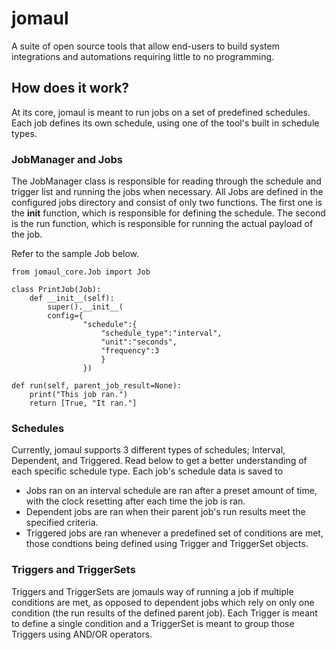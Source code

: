 # jomaul
A suite of open source tools that allow end-users to build system integrations and automations requiring little to no programming.

## How does it work?
At its core, jomaul is meant to run jobs on a set of predefined schedules. Each job defines its own schedule, using one of the tool's built in schedule types. 

### JobManager and Jobs
The JobManager class is responsible for reading through the schedule and trigger list and running the jobs when necessary. All Jobs are defined in the configured jobs directory and consist of only two functions. The first one is the __init__ function, which is responsible for defining the schedule. The second is the run function, which is responsible for running the actual payload of the job.

Refer to the sample Job below.
    
    from jomaul_core.Job import Job
    
    class PrintJob(Job):
        def __init__(self):
            super().__init__(
            config={
                    "schedule":{
                        "schedule_type":"interval",
                        "unit":"seconds",
                        "frequency":3
                        }
                    })

    def run(self, parent_job_result=None):
        print("This job ran.")
        return [True, "It ran."]

### Schedules
Currently, jomaul supports 3 different types of schedules; Interval, Dependent, and Triggered. Read below to get a better understanding of each specific schedule type. Each job's schedule data is saved to 
* Jobs ran on an interval schedule are ran after a preset amount of time, with the clock resetting after each time the job is ran.
* Dependent jobs are ran when their parent job's run results meet the specified criteria.
* Triggered jobs are ran whenever a predefined set of conditions are met, those condtions being defined using Trigger and TriggerSet objects.

### Triggers and TriggerSets
Triggers and TriggerSets are jomauls way of running a job if multiple conditions are met, as opposed to dependent jobs which rely on only one condition (the run results of the defined parent job). Each Trigger is meant to define a single condition and a TriggerSet is meant to group those Triggers using AND/OR operators.
